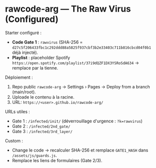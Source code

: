 # rawcode-arg — The Raw Virus (Configured)

Starter configuré :
- **Code Gate 1** : `rawvirus` (SHA-256 = `d27c5f206433fbc1c292ddd88a5825f937cbf3b2e33403c711b816cbcd04f0b1` déjà injecté).
- **Playlist** : placeholder Spotify `https://open.spotify.com/playlist/37i9dQZF1DX3YSRoSdA634` → remplace par la tienne.

Déploiement :
1) Repo public `rawcode-arg` → Settings › Pages → Deploy from a branch (main/root).
2) Uploade le contenu à la racine.
3) URL: `https://<user>.github.io/rawcode-arg/`

URLs utiles :
- Gate 1 : `/infected/init/` (déverrouillage d'urgence : `?k=rawvirus`)
- Gate 2 : `/infected/2nd_gate/`
- Gate 3 : `/infected/3rd_layer/`

Custom :
- Change le code → recalculer SHA-256 et remplace `GATE1_HASH` dans `/assets/js/guards.js`.
- Remplace les liens de formulaires (Gate 2/3).
